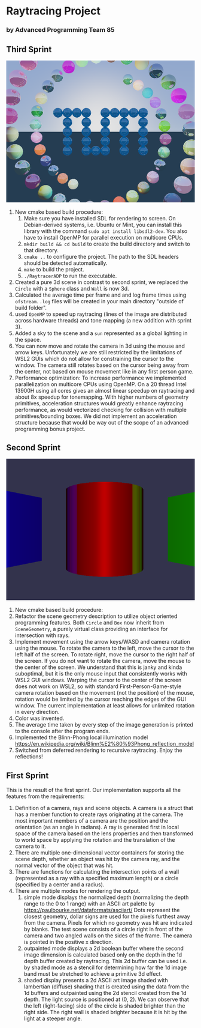 # Raytracing Project
### by Advanced Programming Team 85
## Third Sprint
![Screenshot from the current version](images/Sprint3.png)
1. New cmake based build procedure:
    1. Make sure you have installed SDL for rendering to screen. On Debian-derived systems, i.e. Ubuntu or Mint, you can install this library with the command `sudo apt install libsdl2-dev`. You also have to install OpenMP for parallel execution on multicore CPUs.
    2. `mkdir build && cd build` to create the build directory and switch to that directory.
    3. `cmake ..` to configure the project. The path to the SDL headers should be detected automatically.
    4. `make` to build the project.
    5. `./RaytracerADP` to run the executable.
2. Created a pure 3d scene in contrast to second sprint, we replaced the `Circle` with a `Sphere` class and `Wall` is now 3d.
3. Calculated the average time per frame and and log frame times using `ofstream`. `.log` files will be created in your main directory "outside of build folder".
4. used `OpenMP` to speed up raytracing (lines of the image are distributed across hardware threads) and tone mapping (a new addition with sprint 3).
5. Added a sky to the scene and a `sun` represented as a global lighting in the space.
6. You can now move and rotate the camera in 3d using the mouse and arrow keys. Unfortunately we are still restricted by the limitations of WSL2 GUIs which do not allow for constraining the cursor to the window. The camera still rotates based on the cursor being away from the center, not based on mouse movement like in any first person game.
7. Performance optimization:
To increase performance we implemented parallelization on multicore CPUs using OpenMP. On a 20 thread Intel 13900H using all cores gives an almost linear speedup on raytracing and about 8x speedup for tonemapping. With higher numbers of geometry primitives, acceleration structures would greatly enhance raytracing performance, as would vectorized checking for collision with multiple primitives/bounding boxes. We did not implement an acceleration structure because that would be way out of the scope of an advanced programming bonus project. 
## Second Sprint
![Screenshot from the previous version](images/Sprint1.png)
1. New cmake based build procedure: 
2. Refactor the scene geometry description to utilize object oriented programming features. Both `Circle` and `Box` now inherit from `SceneGeometry`, a purely virtual class providing an interface for intersection with rays. 
3. Implement movement using the arrow keys/WASD and camera rotation using the mouse. To rotate the camera to the left, move the cursor to the left half of the screen. To rotate right, move the cursor to the right half of the screen. If you do not want to rotate the camera, move the mouse to the center of the screen. We understand that this is janky and kinda suboptimal, but it is the only mouse input that consistently works with WSL2 GUI windows. Warping the cursor to the center of the screen does not work on WSL2, so with standard First-Person-Game-style camera rotation based on the movement (not the position) of the mouse, rotation would be limited by the cursor reaching the edges of the GUI window. The current implementation at least allows for unlimited rotation in every direction.
4. Color was invented.
5. The average time taken by every step of the image generation is printed to the console after the program ends.
6. Implemented the Blinn-Phong local illumination model https://en.wikipedia.org/wiki/Blinn%E2%80%93Phong_reflection_model
7. Switched from deferred rendering to recursive raytracing. Enjoy the reflections!

## First Sprint
This is the result of the first sprint. Our implementation supports all the features from the requirements:
1. Definition of a camera, rays and scene objects. A camera is a struct that has a member function to create rays originating at the camera. The most important members of a camera are the position and the orientation (as an angle in radians). A ray is generated first in local space of the camera based on the lens properties and then transformed to world space by applying the rotation and the translation of the camera to it.
2. There are multiple one-dimensional vector containers for storing the scene depth, whether an object was hit by the camera ray, and the normal vector of the object that was hit.
3. There are functions for calculating the intersection points of a wall (represented as a ray with a specified maximum length) or a circle (specified by a center and a radius).
4. There are multiple modes for rendering the output. 
    1. simple mode displays the normalized depth (normalizing the depth range to the 0 to 1 range) with an ASCII art palette by https://paulbourke.net/dataformats/asciiart/
    Dots represent the closest geometry, dollar signs are used for the pixels furthest away from the camera. Pixels for which no geometry was hit are indicated by blanks. The test scene consists of a circle right in front of the camera and two angled walls on the sides of the frame. The camera is pointed in the positive x direction.
    2. outpainted mode displays a 2d boolean buffer where the second image dimension is calculated based only on the depth in the 1d depth buffer created by raytracing. This 2d buffer can be used i.e. by shaded mode as a stencil for determining how far the 1d image band must be stretched to achieve a primitive 3d effect.
    3. shaded display presents a 2d ASCII art image shaded with lambertian (diffuse) shading that is created using the data from the 1d buffers and outpainted using the 2d stencil created from the 1d depth. The light source is positioned at (0, 2). We can observe that the left (light-facing) side of the circle is shaded brighter than the right side. The right wall is shaded brighter because it is hit by the light at a steeper angle.
